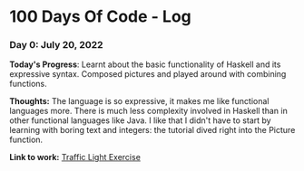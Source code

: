 # 100 Days Of Code - Log

### Day 0: July 20, 2022


**Today's Progress**: Learnt about the basic functionality of Haskell and its expressive syntax. Composed pictures and played around with combining functions.

**Thoughts:** The language is so expressive, it makes me like functional languages more. There is much less complexity involved in Haskell than in other functional languages like Java. I like that I didn't have to start by learning with boring text and integers: the tutorial dived right into the Picture function.

**Link to work:** [Traffic Light Exercise](https://github.com/lawsonM525/haskell-exercises/blob/main/wonky-traffic-light.hs)

